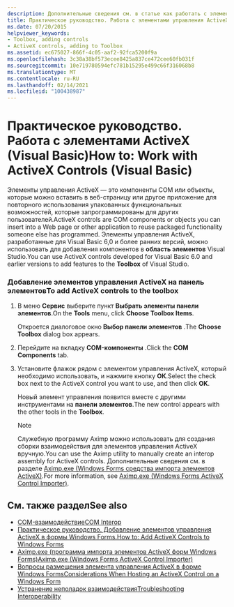 ```yaml
---
description: Дополнительные сведения см. в статье как работать с элементами управления ActiveX (Visual Basic)
title: Практическое руководство. Работа с элементами управления ActiveX
ms.date: 07/20/2015
helpviewer_keywords:
- Toolbox, adding controls
- ActiveX controls, adding to Toolbox
ms.assetid: ec675027-866f-4c05-aaf2-92fca5200f9a
ms.openlocfilehash: 3c38a38bf573ecee8425a837ce472cee60fb031f
ms.sourcegitcommit: 10e719780594efc781b15295e499c66f316068b8
ms.translationtype: MT
ms.contentlocale: ru-RU
ms.lasthandoff: 02/14/2021
ms.locfileid: "100438987"
---
```

# <a name="how-to-work-with-activex-controls-visual-basic"></a><span data-ttu-id="1bc17-103">Практическое руководство. Работа с элементами ActiveX (Visual Basic)</span><span class="sxs-lookup"><span data-stu-id="1bc17-103">How to: Work with ActiveX Controls (Visual Basic)</span></span>

<span data-ttu-id="1bc17-104">Элементы управления ActiveX — это компоненты COM или объекты, которые можно вставить в веб-страницу или другое приложение для повторного использования упакованных функциональных возможностей, которые запрограммированы для других пользователей.</span><span class="sxs-lookup"><span data-stu-id="1bc17-104">ActiveX controls are COM components or objects you can insert into a Web page or other application to reuse packaged functionality someone else has programmed.</span></span> <span data-ttu-id="1bc17-105">Элементы управления ActiveX, разработанные для Visual Basic 6,0 и более ранних версий, можно использовать для добавления компонентов в **область элементов** Visual Studio.</span><span class="sxs-lookup"><span data-stu-id="1bc17-105">You can use ActiveX controls developed for Visual Basic 6.0 and earlier versions to add features to the **Toolbox** of Visual Studio.</span></span>  
  
### <a name="to-add-activex-controls-to-the-toolbox"></a><span data-ttu-id="1bc17-106">Добавление элементов управления ActiveX на панель элементов</span><span class="sxs-lookup"><span data-stu-id="1bc17-106">To add ActiveX controls to the toolbox</span></span>  
  
1. <span data-ttu-id="1bc17-107">В меню **Сервис** выберите пункт **Выбрать элементы панели элементов**.</span><span class="sxs-lookup"><span data-stu-id="1bc17-107">On the **Tools** menu, click **Choose Toolbox Items**.</span></span>  
  
     <span data-ttu-id="1bc17-108">Откроется диалоговое окно **Выбор панели элементов** .</span><span class="sxs-lookup"><span data-stu-id="1bc17-108">The **Choose Toolbox** dialog box appears.</span></span>  
  
2. <span data-ttu-id="1bc17-109">Перейдите на вкладку **COM-компоненты** .</span><span class="sxs-lookup"><span data-stu-id="1bc17-109">Click the **COM Components** tab.</span></span>  
  
3. <span data-ttu-id="1bc17-110">Установите флажок рядом с элементом управления ActiveX, который необходимо использовать, и нажмите кнопку **ОК**.</span><span class="sxs-lookup"><span data-stu-id="1bc17-110">Select the check box next to the ActiveX control you want to use, and then click **OK**.</span></span>  
  
     <span data-ttu-id="1bc17-111">Новый элемент управления появится вместе с другими инструментами на **панели элементов**.</span><span class="sxs-lookup"><span data-stu-id="1bc17-111">The new control appears with the other tools in the **Toolbox**.</span></span>  
  
    > [!NOTE]
    > <span data-ttu-id="1bc17-112">Служебную программу Aximp можно использовать для создания сборки взаимодействия для элементов управления ActiveX вручную.</span><span class="sxs-lookup"><span data-stu-id="1bc17-112">You can use the Aximp utility to manually create an interop assembly for ActiveX controls.</span></span> <span data-ttu-id="1bc17-113">Дополнительные сведения см. в разделе [Aximp.exe (Windows Forms средства импорта элементов ActiveX)](../../../framework/tools/aximp-exe-windows-forms-activex-control-importer.md).</span><span class="sxs-lookup"><span data-stu-id="1bc17-113">For more information, see [Aximp.exe (Windows Forms ActiveX Control Importer)](../../../framework/tools/aximp-exe-windows-forms-activex-control-importer.md).</span></span>  
  
## <a name="see-also"></a><span data-ttu-id="1bc17-114">См. также раздел</span><span class="sxs-lookup"><span data-stu-id="1bc17-114">See also</span></span>

- [<span data-ttu-id="1bc17-115">COM-взаимодействие</span><span class="sxs-lookup"><span data-stu-id="1bc17-115">COM Interop</span></span>](index.md)
- [<span data-ttu-id="1bc17-116">Практическое руководство. Добавление элементов управления ActiveX в формы Windows Forms.</span><span class="sxs-lookup"><span data-stu-id="1bc17-116">How to: Add ActiveX Controls to Windows Forms</span></span>](/dotnet/desktop/winforms/controls/how-to-add-activex-controls-to-windows-forms)
- [<span data-ttu-id="1bc17-117">Aximp.exe (программа импорта элементов ActiveX форм Windows Forms)</span><span class="sxs-lookup"><span data-stu-id="1bc17-117">Aximp.exe (Windows Forms ActiveX Control Importer)</span></span>](../../../framework/tools/aximp-exe-windows-forms-activex-control-importer.md)
- [<span data-ttu-id="1bc17-118">Вопросы размещения элемента управления ActiveX в форме Windows Forms</span><span class="sxs-lookup"><span data-stu-id="1bc17-118">Considerations When Hosting an ActiveX Control on a Windows Form</span></span>](/dotnet/desktop/winforms/controls/considerations-when-hosting-an-activex-control-on-a-windows-form)
- [<span data-ttu-id="1bc17-119">Устранение неполадок взаимодействия</span><span class="sxs-lookup"><span data-stu-id="1bc17-119">Troubleshooting Interoperability</span></span>](troubleshooting-interoperability.md)

